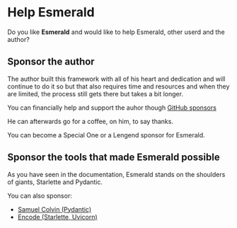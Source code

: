 # Help Esmerald

Do you like **Esmerald** and would like to help Esmerald, other userd and the author?

## Sponsor the author

The author built this framework with all of his heart and dedication and will continue to do it so but that also
requires time and resources and when they are limited, the process still gets there but takes a bit longer.

You can financially help and support the auhor though [GitHub sponsors](https://github.com/sponsors/tarsil)

He can afterwards go for a coffee, on him, to say thanks.

You can become a Special One or a Lengend sponsor for Esmerald.

## Sponsor the tools that made Esmerald possible

As you have seen in the documentation, Esmerald stands on the shoulders of giants, Starlette and Pydantic.

You can also sponsor:

* <a href="https://github.com/sponsors/samuelcolvin" class="external-link" target="_blank">Samuel Colvin (Pydantic)</a>
* <a href="https://github.com/sponsors/encode" class="external-link" target="_blank">Encode (Starlette, Uvicorn)</a>
